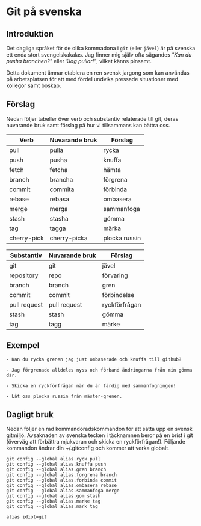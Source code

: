 # Git på svenska

## Introduktion

Det dagliga språket för de olika kommadona i `git` (eller `jävel`) är
på svenska ett enda stort svengelskakalas. Jag finner mig själv ofta
sägandes _"Kan du pusha branchen?"_ eller _"Jag pullar!"_, vilket
känns pinsamt.

Detta dokument ämnar etablera en ren svensk jargong som kan användas
på arbetsplatsen för att med fördel undvika pressade situationer med
kollegor samt boskap.

## Förslag

Nedan följer tabeller över verb och substantiv relaterade till git,
deras nuvarande bruk samt förslag på hur vi tillsammans kan bättra
oss.

| Verb        | Nuvarande bruk | Förslag       |
|-------------|----------------|---------------|
| pull        | pulla          | rycka         |
| push        | pusha          | knuffa        |
| fetch       | fetcha         | hämta         |
| branch      | brancha        | förgrena      |
| commit      | commita        | förbinda      |
| rebase      | rebasa         | ombasera      |
| merge       | merga          | sammanfoga    |
| stash       | stasha         | gömma         |
| tag         | tagga          | märka         |
| cherry-pick | cherry-picka   | plocka russin |

| Substantiv   | Nuvarande bruk | Förslag        |
|--------------|----------------|----------------|
| git          | git            | jävel          |
| repository   | repo           | förvaring      |
| branch       | branch         | gren           |
| commit       | commit         | förbindelse    |
| pull request | pull request   | ryckförfrågan  |
| stash        | stash          | gömma          |
| tag          | tagg           | märke          |

## Exempel

    - Kan du rycka grenen jag just ombaserade och knuffa till github?

    - Jag förgrenade alldeles nyss och förband ändringarna från min gömma där.

    - Skicka en ryckförfrågan när du är färdig med sammanfogningen!

    - Låt oss plocka russin från mäster-grenen.

## Dagligt bruk

Nedan följer en rad kommandoradskommandon för att sätta upp en svensk
gitmiljö. Avsaknaden av svenska tecken i täcknamnen beror på en brist i git
(överväg att förbättra mjukvaran och skicka en ryckförfrågan!). Följande
kommandon ändrar din ~/.gitconfig och kommer att verka globalt.

    git config --global alias.ryck pull
    git config --global alias.knuffa push
    git config --global alias.gren branch
    git config --global alias.forgrena branch
    git config --global alias.forbinda commit
    git config --global alias.ombasera rebase
    git config --global alias.sammanfoga merge
    git config --global alias.gom stash
    git config --global alias.marke tag
    git config --global alias.mark tag

    alias idiot=git
